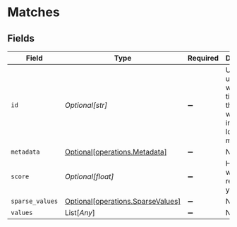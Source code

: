# Matches


## Fields

| Field                                                                        | Type                                                                         | Required                                                                     | Description                                                                  |
| ---------------------------------------------------------------------------- | ---------------------------------------------------------------------------- | ---------------------------------------------------------------------------- | ---------------------------------------------------------------------------- |
| `id`                                                                         | *Optional[str]*                                                              | :heavy_minus_sign:                                                           | User's unique id with timestamp the data was inserted to long term memory.   |
| `metadata`                                                                   | [Optional[operations.Metadata]](../../models/operations/metadata.md)         | :heavy_minus_sign:                                                           | N/A                                                                          |
| `score`                                                                      | *Optional[float]*                                                            | :heavy_minus_sign:                                                           | How close was the results to your query                                      |
| `sparse_values`                                                              | [Optional[operations.SparseValues]](../../models/operations/sparsevalues.md) | :heavy_minus_sign:                                                           | N/A                                                                          |
| `values`                                                                     | List[*Any*]                                                                  | :heavy_minus_sign:                                                           | N/A                                                                          |